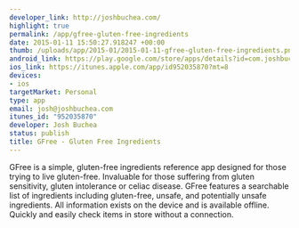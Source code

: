 ```yaml
--- 
developer_link: http://joshbuchea.com/
highlight: true
permalink: /app/gfree-gluten-free-ingredients
date: 2015-01-11 15:50:27.918247 +00:00
thumb: /uploads/app/2015-01/2015-01-11-gfree-gluten-free-ingredients.png
android_link: https://play.google.com/store/apps/details?id=com.joshbuchea.gfreeing
ios_link: https://itunes.apple.com/app/id952035870?mt=8
devices: 
- ios
targetMarket: Personal
type: app
email: josh@joshbuchea.com
itunes_id: "952035870"
developer: Josh Buchea
status: publish
title: GFree - Gluten Free Ingredients
---
```


GFree is a simple, gluten-free ingredients reference app designed for those trying to live gluten-free. Invaluable for those suffering from gluten sensitivity, gluten intolerance or celiac disease. GFree features a searchable list of ingredients including gluten-free, unsafe, and potentially unsafe ingredients. All information exists on the device and is available offline. Quickly and easily check items in store without a connection.
